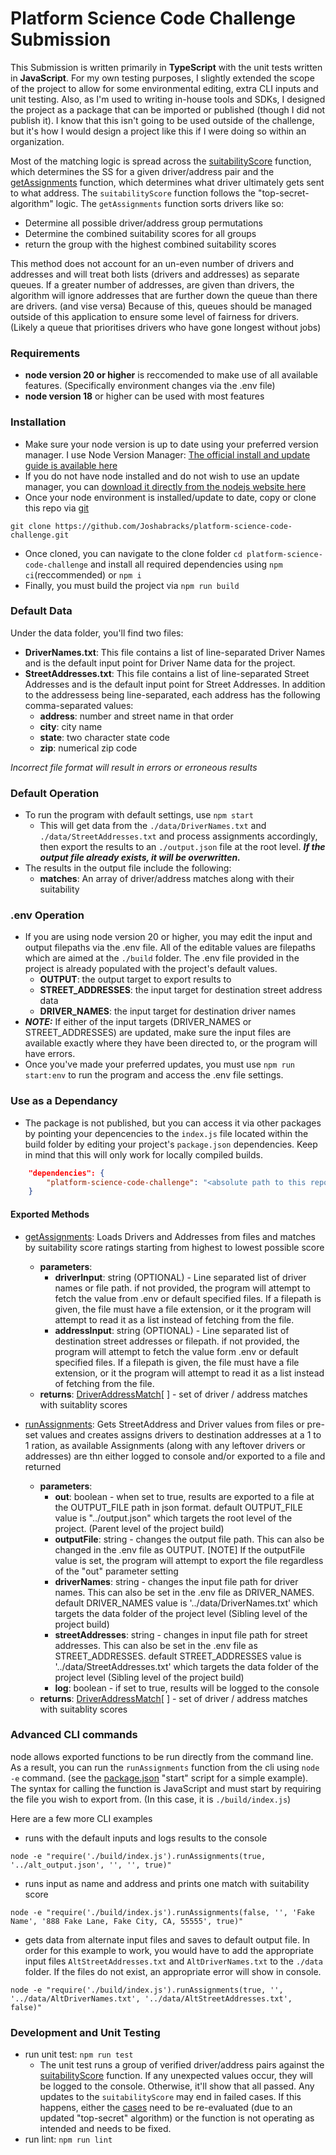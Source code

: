 # Platform Science Code Challenge Submission
This Submission is written primarily in **TypeScript** with the unit tests written in **JavaScript**.  For my own testing purposes, I slightly extended the scope of the project to allow for some environmental editing, extra CLI inputs and unit testing.  Also, as I'm used to writing in-house tools and SDKs, I designed the project as a package that can be imported or published (though I did not publish it).  I know that this isn't going to be used outside of the challenge, but it's how I would design a project like this if I were doing so within an organization.

Most of the matching logic is spread across the [suitabilityScore](https://github.com/Joshabracks/platform-science-code-challenge/blob/main/src/suitabilityScore.ts#L44) function, which determines the SS for a given driver/address pair and the [getAssignments](https://github.com/Joshabracks/platform-science-code-challenge/blob/main/src/assignments.ts#L40) function, which determines what driver ultimately gets sent to what address.  The `suitabilityScore` function follows the "top-secret-algorithm" logic.  The `getAssignments` function sorts drivers like so:
 - Determine all possible driver/address group permutations
 - Determine the combined suitability scores for all groups
 - return the group with the highest combined suitability scores

This method does not account for an un-even number of drivers and addresses and will treat both lists (drivers and addresses) as separate queues.  If a greater number of addresses, are given than drivers, the algorithm will ignore addresses that are further down the queue than there are drivers. (and vise versa)  Because of this, queues should be managed outside of this application to ensure some level of fairness for drivers.  (Likely a queue that prioritises drivers who have gone longest without jobs)

### Requirements
- **node version 20 or higher** is reccomended to make use of all available features.  (Specifically environment changes via the .env file)
- **node version 18** or higher can be used with most features

### Installation
- Make sure your node version is up to date using your preferred version manager.  I use Node Version Manager:  [The official install and update guide is available here](https://github.com/nvm-sh/nvm?tab=readme-ov-file#installing-and-updating)
- If you do not have node installed and do not wish to use an update manager, you can [download it directly from the nodejs website here](https://nodejs.org/en/download/current)
- Once your node environment is installed/update to date, copy or clone this repo via [git](https://git-scm.com/downloads)
```
git clone https://github.com/Joshabracks/platform-science-code-challenge.git
```
- Once cloned, you can navigate to the clone folder `cd platform-science-code-challenge` and install all required dependencies using `npm ci`(reccommended) or `npm i`
- Finally, you must build the project via `npm run build`

### Default Data
Under the data folder, you'll find two files:
- **DriverNames.txt**: This file contains a list of line-separated Driver Names and is the default input point for Driver Name data for the project.
- **StreetAddresses.txt**: This file contains a list of line-separated Street Addresses and is the default input point for Street Addresses.  In addition to the addressess being line-separated, each address has the following comma-separated values:
  - **address**: number and street name in that order
  - **city**: city name
  - **state**: two character state code
  - **zip**: numerical zip code

*Incorrect file format will result in errors or erroneous results*

### Default Operation
- To run the program with default settings, use `npm start`
  - This will get data from the `./data/DriverNames.txt` and `./data/StreetAddresses.txt` and process assignments accordingly, then export the results to an `./output.json` file at the root level.  ***If the output file already exists, it will be overwritten.***
- The results in the output file include the following:
  - **matches**: An array of driver/address matches along with their suitability

### .env Operation
- If you are using node version 20 or higher, you may edit the input and output filepaths via the .env file. All of the editable values are filepaths which are aimed at the `./build` folder.  The .env file provided in the project is already populated with the project's default values.
  - **OUTPUT**: the output target to export results to
  - **STREET_ADDRESSES**: the input target for destination street address data
  - **DRIVER_NAMES**: the input target for destination driver names
- ***NOTE:*** If either of the input targets (DRIVER_NAMES or STREET_ADDRESSES) are updated, make sure the input files are available exactly where they have been directed to, or the program will have errors. 
- Once you've made your preferred updates, you must use `npm run start:env` to run the program and access the .env file settings.

### Use as a Dependancy
- The package is not published, but you can access it via other packages by pointing your depencencies to the `index.js` file located within the build folder by editing your project's `package.json` dependencies.  Keep in mind that this will only work for locally compiled builds.
```json
    "dependencies": {
        "platform-science-code-challenge": "<absolute path to this repo>/build/index.js"
    }
```
#### Exported Methods
- [getAssignments](https://github.com/Joshabracks/platform-science-code-challenge/blob/main/src/assignments.ts#L36): Loads Drivers and Addresses from files and matches by suitability score ratings starting from highest to lowest possible score

  - **parameters**: 
    - **driverInput**: string (OPTIONAL) - Line separated list of driver names or file path.  if not provided, the program will attempt to fetch the value from .env or default specified files.  If a filepath is given, the file must have a file extension, or it the program will attempt to read it as a list instead of fetching from the file.
    - **addressInput**:  string (OPTIONAL) - Line separated list of destination street addresses or filepath. if not provided, the program will attempt to fetch the value form .env or default specified files.  If a filepath is given, the file must have a file extension, or it the program will attempt to read it as a list instead of fetching from the file.
  - **returns**: [DriverAddressMatch](https://github.com/Joshabracks/platform-science-code-challenge/blob/main/src/assignments.ts#L16)[ ] - set of driver / address matches with suitablity scores

- [runAssignments](https://github.com/Joshabracks/platform-science-code-challenge/blob/main/src/assignments.ts#L36): Gets StreetAddress and Driver values from files or pre-set values and creates assigns drivers to destination addresses at a 1 to 1 ration, as available Assignments (along with any leftover drivers or addresses) are thn either logged to console and/or exported to a file and returned
  - **parameters**:
    - **out**: boolean - when set to true, results are exported to a file at the OUTPUT_FILE path in json format.  default OUTPUT_FILE value is "../output.json" which targets the root level of the project.  (Parent level of the project build)
    - **outputFile**: string - changes the output file path.  This can also be changed in the .env file as OUTPUT. [NOTE] If the outputFile value is set, the program will attempt to export the file regardless of the "out" parameter setting
    - **driverNames**: string - changes the input file path for driver names.  This can also be set in the .env file as DRIVER_NAMES. default DRIVER_NAMES value is '../data/DriverNames.txt' which targets the data folder of the project level (Sibling level of the project build)
    - **streetAddresses**: string - changes in input file path for street addresses.  This can also be set in the .env file as STREET_ADDRESSES. default STREET_ADDRESSES value is '../data/StreetAddresses.txt' which targets the data folder of the project level (Sibling level of the project build)
    - **log**: boolean - if set to true, results will be logged to the console
  - **returns**: [DriverAddressMatch](https://github.com/Joshabracks/platform-science-code-challenge/blob/main/src/assignments.ts#L16)[ ] - set of driver / address matches with suitablity scores

### Advanced CLI commands
node allows exported functions to be run directly from the command line.  As a result, you can run the `runAssignments` function from the cli using `node -e` command.  (see the [package.json](https://github.com/Joshabracks/platform-science-code-challenge/blob/main/package.json#L11) "start" script for a simple example).  The syntax for calling the function is JavaScript and must start by requiring the file you wish to export from.  (In this case, it is `./build/index.js`)

Here are a few more CLI examples
- runs with the default inputs and logs results to the console
```
node -e "require('./build/index.js').runAssignments(true, '../alt_output.json', '', '', true)"
```
- runs input as name and address and prints one match with suitability score
```
node -e "require('./build/index.js').runAssignments(false, '', 'Fake Name', '888 Fake Lane, Fake City, CA, 55555', true)"
```
- gets data from alternate input files and saves to default output file.  In order for this example to work, you would have to add the appropriate input files `AltStreetAddresses.txt` and `AltDriverNames.txt` to the `./data` folder.  If the files do not exist, an appropriate error will show in console.
```
node -e "require('./build/index.js').runAssignments(true, '', '../data/AltDriverNames.txt', '../data/AltStreetAddresses.txt', false)"
```

### Development and Unit Testing
- run unit test: `npm run test`
  - The unit test runs a group of verified driver/address pairs against the [suitabilityScore](https://github.com/Joshabracks/platform-science-code-challenge/blob/main/src/suitabilityScore.ts#L44) function.  If any unexpected values occur, they will be logged to the console.  Otherwise, it'll show that all passed.  Any updates to the `suitabilityScore` may end in failed cases.  If this happens, either the [cases](https://github.com/Joshabracks/platform-science-code-challenge/blob/main/test/index.js#L8) need to be re-evaluated (due to an updated "top-secret" algorithm) or the function is not operating as intended and needs to be fixed.
- run lint: `npm run lint`